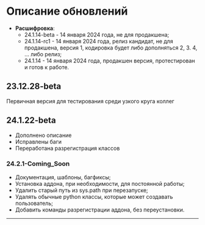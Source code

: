 # Описание обновлений

- **Расшифровка**:
  - 24.1.14-beta - 14 января 2024 года, не для продакшена;
  - 24.1.14-rc1 - 14 января 2024 года, релиз кандидат, не для продакшена, версия 1, кодировка будет либо дополняться 2, 3. 4, ... либо релиз;
  - 24.1.14 - 14 января 2024 года, продакшен версия, протестирован и готов к работе.

## 23.12.28-beta

Первичная версия для тестирования среди узкого круга коллег

## 24.1.22-beta

- Дополнено описание
- Исправлены баги
- Переработана разрегистрация классов

### 24.2.1-Coming_Soon

- Документация, шаблоны, багфиксы;
- Установка аддона, при необходимости, для постоянной работы;
- Удалить старый путь из sys.path при перезапуске;
- Удалять обычные python классы, которые может создавать пользователь;
- Добавить команды разрегистрации аддона, без переустановки.

---
